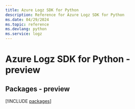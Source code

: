 ```yaml
---
title: Azure Logz SDK for Python
description: Reference for Azure Logz SDK for Python
ms.date: 04/29/2024
ms.topic: reference
ms.devlang: python
ms.service: logz
---
```

# Azure Logz SDK for Python - preview
## Packages - preview
[!INCLUDE [packages](logz-index.md)]